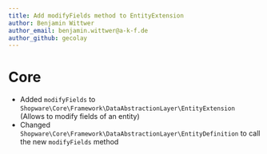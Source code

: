 ```yaml
---
title: Add modifyFields method to EntityExtension
author: Benjamin Wittwer
author_email: benjamin.wittwer@a-k-f.de
author_github: gecolay
---
```

# Core
* Added `modifyFields` to `Shopware\Core\Framework\DataAbstractionLayer\EntityExtension` (Allows to modify fields of an entity)
* Changed `Shopware\Core\Framework\DataAbstractionLayer\EntityDefinition` to call the new `modifyFields` method
